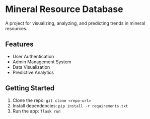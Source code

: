 # Mineral Resource Database
A project for visualizing, analyzing, and predicting trends in mineral resources.

## Features
- User Authentication
- Admin Management System
- Data Visualization
- Predictive Analytics

## Getting Started
1. Clone the repo: `git clone <repo-url>`
2. Install dependencies: `pip install -r requirements.txt`
3. Run the app: `flask run`
